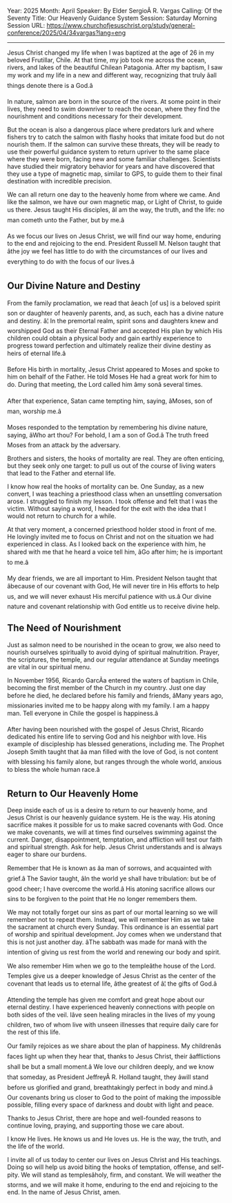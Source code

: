 Year: 2025
Month: April
Speaker: By Elder SergioÂ R. Vargas
Calling: Of the Seventy
Title: Our Heavenly Guidance System
Session: Saturday Morning Session
URL: https://www.churchofjesuschrist.org/study/general-conference/2025/04/34vargas?lang=eng

---

Jesus Christ changed my life when I was baptized at the age of 26 in my beloved Frutillar, Chile. At that time, my job took me across the ocean, rivers, and lakes of the beautiful Chilean Patagonia. After my baptism, I saw my work and my life in a new and different way, recognizing that truly âall things denote there is a God.â

In nature, salmon are born in the source of the rivers. At some point in their lives, they need to swim downriver to reach the ocean, where they find the nourishment and conditions necessary for their development.

But the ocean is also a dangerous place where predators lurk and where fishers try to catch the salmon with flashy hooks that imitate food but do not nourish them. If the salmon can survive these threats, they will be ready to use their powerful guidance system to return upriver to the same place where they were born, facing new and some familiar challenges. Scientists have studied their migratory behavior for years and have discovered that they use a type of magnetic map, similar to GPS, to guide them to their final destination with incredible precision.

We can all return one day to the heavenly home from where we came. And like the salmon, we have our own magnetic map, or Light of Christ, to guide us there. Jesus taught His disciples, âI am the way, the truth, and the life: no man cometh unto the Father, but by me.â

As we focus our lives on Jesus Christ, we will find our way home, enduring to the end and rejoicing to the end. President Russell M. Nelson taught that âthe joy we feel has little to do with the circumstances of our lives and everything to do with the focus of our lives.â


## Our Divine Nature and Destiny

From the family proclamation, we read that âeach [of us] is a beloved spirit son or daughter of heavenly parents, and, as such, each has a divine nature and destiny. â¦ In the premortal realm, spirit sons and daughters knew and worshipped God as their Eternal Father and accepted His plan by which His children could obtain a physical body and gain earthly experience to progress toward perfection and ultimately realize their divine destiny as heirs of eternal life.â

Before His birth in mortality, Jesus Christ appeared to Moses and spoke to him on behalf of the Father. He told Moses He had a great work for him to do. During that meeting, the Lord called him âmy sonâ several times.

After that experience, Satan came tempting him, saying, âMoses, son of man, worship me.â

Moses responded to the temptation by remembering his divine nature, saying, âWho art thou? For behold, I am a son of God.â The truth freed Moses from an attack by the adversary.

Brothers and sisters, the hooks of mortality are real. They are often enticing, but they seek only one target: to pull us out of the course of living waters that lead to the Father and eternal life.

I know how real the hooks of mortality can be. One Sunday, as a new convert, I was teaching a priesthood class when an unsettling conversation arose. I struggled to finish my lesson. I took offense and felt that I was the victim. Without saying a word, I headed for the exit with the idea that I would not return to church for a while.

At that very moment, a concerned priesthood holder stood in front of me. He lovingly invited me to focus on Christ and not on the situation we had experienced in class. As I looked back on the experience with him, he shared with me that he heard a voice tell him, âGo after him; he is important to me.â

My dear friends, we are all important to Him. President Nelson taught that âbecause of our covenant with God, He will never tire in His efforts to help us, and we will never exhaust His merciful patience with us.â Our divine nature and covenant relationship with God entitle us to receive divine help.


## The Need of Nourishment

Just as salmon need to be nourished in the ocean to grow, we also need to nourish ourselves spiritually to avoid dying of spiritual malnutrition. Prayer, the scriptures, the temple, and our regular attendance at Sunday meetings are vital in our spiritual menu.

In November 1956, Ricardo GarcÃ­a entered the waters of baptism in Chile, becoming the first member of the Church in my country. Just one day before he died, he declared before his family and friends, âMany years ago, missionaries invited me to be happy along with my family. I am a happy man. Tell everyone in Chile the gospel is happiness.â

After having been nourished with the gospel of Jesus Christ, Ricardo dedicated his entire life to serving God and his neighbor with love. His example of discipleship has blessed generations, including me. The Prophet Joseph Smith taught that âa man filled with the love of God, is not content with blessing his family alone, but ranges through the whole world, anxious to bless the whole human race.â


## Return to Our Heavenly Home

Deep inside each of us is a desire to return to our heavenly home, and Jesus Christ is our heavenly guidance system. He is the way. His atoning sacrifice makes it possible for us to make sacred covenants with God. Once we make covenants, we will at times find ourselves swimming against the current. Danger, disappointment, temptation, and affliction will test our faith and spiritual strength. Ask for help. Jesus Christ understands and is always eager to share our burdens.

Remember that He is known as âa man of sorrows, and acquainted with grief.â The Savior taught, âIn the world ye shall have tribulation: but be of good cheer; I have overcome the world.â His atoning sacrifice allows our sins to be forgiven to the point that He no longer remembers them.

We may not totally forget our sins as part of our mortal learning so we will remember not to repeat them. Instead, we will remember Him as we take the sacrament at church every Sunday. This ordinance is an essential part of worship and spiritual development. Joy comes when we understand that this is not just another day. âThe sabbath was made for manâ with the intention of giving us rest from the world and renewing our body and spirit.

We also remember Him when we go to the templeâthe house of the Lord. Temples give us a deeper knowledge of Jesus Christ as the center of the covenant that leads us to eternal life, âthe greatest of â¦ the gifts of God.â

Attending the temple has given me comfort and great hope about our eternal destiny. I have experienced heavenly connections with people on both sides of the veil. Iâve seen healing miracles in the lives of my young children, two of whom live with unseen illnesses that require daily care for the rest of this life.

Our family rejoices as we share about the plan of happiness. My childrenâs faces light up when they hear that, thanks to Jesus Christ, their âafflictions shall be but a small moment.â We love our children deeply, and we know that someday, as President JeffreyÂ R. Holland taught, they âwill stand before us glorified and grand, breathtakingly perfect in body and mind.â Our covenants bring us closer to God to the point of making the impossible possible, filling every space of darkness and doubt with light and peace.

Thanks to Jesus Christ, there are hope and well-founded reasons to continue loving, praying, and supporting those we care about.

I know He lives. He knows us and He loves us. He is the way, the truth, and the life of the world.

I invite all of us today to center our lives on Jesus Christ and His teachings. Doing so will help us avoid biting the hooks of temptation, offense, and self-pity. We will stand as templesâholy, firm, and constant. We will weather the storms, and we will make it home, enduring to the end and rejoicing to the end. In the name of Jesus Christ, amen.